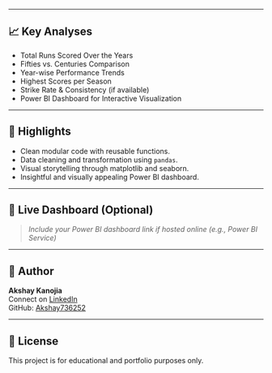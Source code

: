 
---

## 📈 Key Analyses

- Total Runs Scored Over the Years
- Fifties vs. Centuries Comparison
- Year-wise Performance Trends
- Highest Scores per Season
- Strike Rate & Consistency (if available)
- Power BI Dashboard for Interactive Visualization

---

## 📌 Highlights

- Clean modular code with reusable functions.
- Data cleaning and transformation using `pandas`.
- Visual storytelling through matplotlib and seaborn.
- Insightful and visually appealing Power BI dashboard.

---

## 🔗 Live Dashboard (Optional)

> *Include your Power BI dashboard link if hosted online (e.g., Power BI Service)*

---

## 👤 Author

**Akshay Kanojia**  
Connect on [LinkedIn](https://www.linkedin.com/in/akshay736252)  
GitHub: [Akshay736252](https://github.com/Akshay736252)

---

## 📜 License

This project is for educational and portfolio purposes only.
